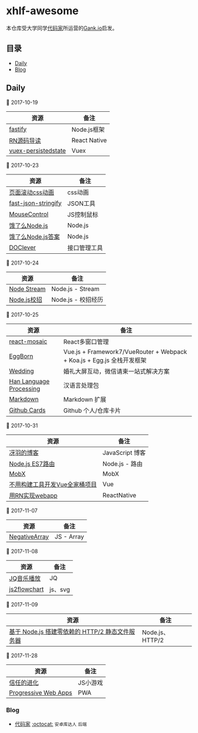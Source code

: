 # xhlf-awesome
本仓库受大学同学[代码家](https://github.com/daimajia)所运营的[Gank.io](http://gank.io/)启发。

## 目录

* [Daily](#daily)
* [Blog](#blog)

## Daily

:date: 2017-10-19

| 资源 | 备注 |
| --- | --- |
|[fastify](https://www.fastify.io/)|Node.js框架|
|[RN源码导读](http://blog.cnbang.net/tech/3461/)|React Native|
|[vuex-persistedstate](https://github.com/robinvdvleuten/vuex-persistedstate)|Vuex|

:date: 2017-10-23

| 资源 | 备注 |
| --- | --- |
|[页面滚动css动画](https://github.com/matthieua/WOW)|css动画|
|[fast-json-stringify](https://github.com/fastify/fast-json-stringify)|JSON工具|
|[MouseControl](https://github.com/octalmage/mousecontrol)|JS控制鼠标|
|[饿了么Node.js](https://github.com/ElemeFE/node-interview)|Node.js|
|[饿了么Node.js答案](http://www.jianshu.com/p/85634c6c1cd9)|Node.js|
|[DOClever](https://github.com/sx1989827/DOClever)|接口管理工具|

:date: 2017-10-24

| 资源 | 备注 |
| --- | --- |
|[Node Stream](https://github.com/zoubin/streamify-your-node-program)|Node.js - Stream|
|[Node.js校招](http://www.jianshu.com/p/01c5f8a4530c)|Node.js - 校招经历|

:date: 2017-10-25

| 资源 | 备注 |
| --- | --- |
|[react-mosaic](https://github.com/palantir/react-mosaic)|React多窗口管理|
|[EggBorn](http://egg-born.org)|Vue.js + Framework7/VueRouter + Webpack + Koa.js + Egg.js 全栈开发框架|
|[Wedding](https://github.com/iammapping/wedding)|婚礼大屏互动，微信请柬一站式解决方案|
|[Han Language Processing](https://github.com/hankcs/HanLP)|汉语言处理包|
|[Markdown](https://github.com/DavidWells/markdown-magic)|Markdown 扩展|
|[Github Cards](https://github.com/lepture/github-cards)|Github 个人/仓库卡片|

:date: 2017-10-31

| 资源 | 备注 |
| --- | --- |
|[冴羽的博客](https://github.com/mqyqingfeng/Blog)| JavaScript 博客 |
|[Node.js ES7路由](https://github.com/mtojo/node-router-decorator)| Node.js - 路由 |
|[MobX](https://github.com/mobxjs/awesome-mobx)| MobX |
|[不用构建工具开发Vue全家桶项目](http://refined-x.com/2017/10/28/%E5%A6%82%E4%BD%95%E4%B8%8D%E7%94%A8%E6%9E%84%E5%BB%BA%E5%B7%A5%E5%85%B7%E5%BC%80%E5%8F%91Vue%E5%85%A8%E5%AE%B6%E6%A1%B6%E9%A1%B9%E7%9B%AE/)|Vue|
|[用RN实现webapp](https://github.com/taobaofed/react-web)| ReactNative |

:date: 2017-11-07

| 资源 | 备注 |
| --- | --- |
|[NegativeArray](https://github.com/sindresorhus/negative-array)| JS - Array |

:date: 2017-11-08

| 资源 | 备注 |
| --- | --- |
|[JQ音乐播放](https://github.com/nswbmw/maitian)| JQ |
|[js2flowchart](https://github.com/Bogdan-Lyashenko/js-code-to-svg-flowchart) | js、svg |

:date: 2017-11-09

| 资源 | 备注 |
| --- | --- |
|[基于 Node.js 搭建零依赖的 HTTP/2 静态文件服务器](https://dexecure.com/blog/how-to-create-http2-static-file-server-nodejs-with-examples/)| Node.js、HTTP/2 |

:date: 2017-11-28

| 资源 | 备注 |
| --- | --- |
|[信任的进化](https://github.com/ncase/trust)| JS小游戏 |
|[Progressive Web Apps](https://github.com/SangKa/PWA-Book-CN)| PWA |

### Blog

* [代码家](https://daimajia.com/) [:octocat:](https://github.com/daimajia) `安卓库达人` `后端`

